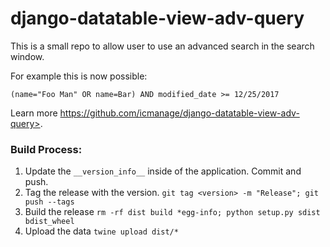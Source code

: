 # django-datatable-view-adv-query

This is a small repo to allow user to use an advanced search in the search window.

For example this is now possible:

 `(name="Foo Man" OR name=Bar) AND modified_date >= 12/25/2017`

Learn more https://github.com/icmanage/django-datatable-view-adv-query>.

### Build Process:
1.  Update the `__version_info__` inside of the application. Commit and push.
2.  Tag the release with the version. `git tag <version> -m "Release"; git push --tags`
3.  Build the release `rm -rf dist build *egg-info; python setup.py sdist bdist_wheel`
4.  Upload the data `twine upload dist/*`
